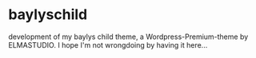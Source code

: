baylyschild
===========

development of my baylys child theme, a Wordpress-Premium-theme by ELMASTUDIO.
I hope I'm not wrongdoing by having it here...
